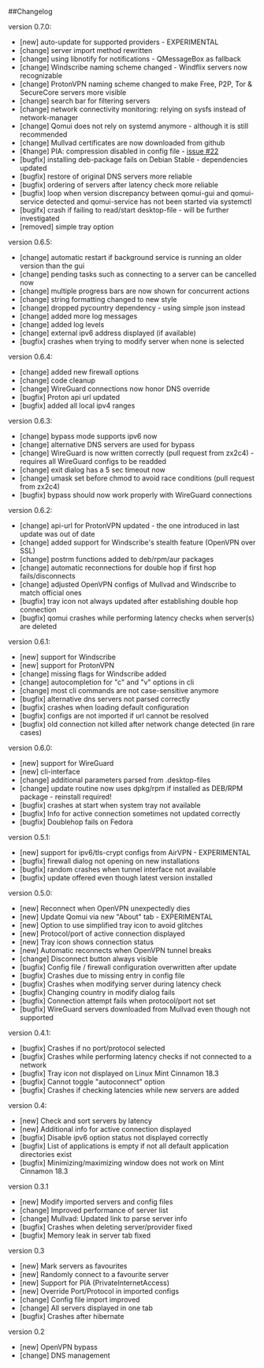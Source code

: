 ##Changelog

version 0.7.0:
- [new] auto-update for supported providers - EXPERIMENTAL
- [change] server import method rewritten
- [change] using libnotify for notifications - QMessageBox as fallback
- [change] Windscribe naming scheme changed - Windflix servers now recognizable
- [change] ProtonVPN naming scheme changed to make Free, P2P, Tor & SecureCore servers more visible
- [change] search bar for filtering servers
- [change] network connectivity monitoring: relying on sysfs instead of network-manager
- [change] Qomui does not rely on systemd anymore - although it is still recommended
- [change] Mullvad certificates are now downloaded from github 
- [¢hange] PIA: compression disabled in config file - [issue #22](https://github.com/corrad1nho/qomui/issues/22) 
- [bugfix] installing deb-package fails on Debian Stable - dependencies updated
- [bugfix] restore of original DNS servers more reliable 
- [bugfix] ordering of servers after latency check more reliable
- [bugfix] loop when version discrepancy between qomui-gui and qomui-service detected and qomui-service has not been started via systemctl
- [bugifx] crash if failing to read/start desktop-file - will be further investigated
- [removed] simple tray option 

version 0.6.5:
- [change] automatic restart if background service is running an older version than the gui
- [change] pending tasks such as connecting to a server can be cancelled now
- [change] multiple progress bars are now shown for concurrent actions
- [change] string formatting changed to new style
- [change] dropped pycountry dependency - using simple json instead
- [change] added more log messages
- [change] added log levels
- [change] external ipv6 address displayed (if available)
- [bugfix] crashes when trying to modify server when none is selected

version 0.6.4:
- [change] added new firewall options
- [change] code cleanup
- [change] WireGuard connections now honor DNS override
- [bugfix] Proton api url updated
- [bugfix] added all local ipv4 ranges 

version 0.6.3:
- [change] bypass mode supports ipv6 now
- [change] alternative DNS servers are used for bypass
- [change] WireGuard is now written correctly (pull request from zx2c4) - requires all WireGuard configs to be readded
- [change] exit dialog has a 5 sec timeout now
- [change] umask set before chmod to avoid race conditions (pull request from zx2c4)
- [bugfix] bypass should now work properly with WireGuard connections

version 0.6.2:
- [change] api-url for ProtonVPN updated - the one introduced in last update was out of date
- [change] added support for Windscribe's stealth feature (OpenVPN over SSL)
- [change] postrm functions added to deb/rpm/aur packages 
- [change] automatic reconnections for double hop if first hop fails/disconnects
- [change] adjusted OpenVPN configs of Mullvad and Windscribe to match official ones
- [bugfix] tray icon not always updated after establishing double hop connection 
- [bugfix] qomui crashes while performing latency checks when server(s) are deleted

version 0.6.1:
- [new] support for Windscribe
- [new] support for ProtonVPN
- [change] missing flags for Windscribe added
- [change] autocompletion for "c" and "v" options in cli
- [change] most cli commands are not case-sensitive anymore
- [bugfix] alternative dns servers not parsed correctly
- [bugfix] crashes when loading default configuration
- [bugfix] configs are not imported if url cannot be resolved
- [bugfix] old connection not killed after network change detected (in rare cases)

version 0.6.0:
- [new] support for WireGuard
- [new] cli-interface
- [change] additional parameters parsed from .desktop-files
- [change] update routine now uses dpkg/rpm if installed as DEB/RPM package - reinstall required!
- [bugfix] crashes at start when system tray not available
- [bugfix] Info for active connection sometimes not updated correctly 
- [bugfix] Doublehop fails on Fedora

version 0.5.1:
- [new] support for ipv6/tls-crypt configs from AirVPN - EXPERIMENTAL
- [bugfix] firewall dialog not opening on new installations
- [bugfix] random crashes when tunnel interface not available
- [bugfix] update offered even though latest version installed

version 0.5.0:
- [new] Reconnect when OpenVPN unexpectedly dies
- [new] Update Qomui via new "About" tab - EXPERIMENTAL
- [new] Option to use simplified tray icon to avoid glitches
- [new] Protocol/port of active connection displayed
- [new] Tray icon shows connection status 
- [new] Automatic reconnects when OpenVPN tunnel breaks
- [change] Disconnect button always visible
- [bugfix] Config file / firewall configuration overwritten after update
- [bugfix] Crashes due to missing entry in config file
- [bugfix] Crashes when modifying server during latency check
- [bugfix] Changing country in modify dialog fails
- [bugfix] Connection attempt fails when protocol/port not set
- [bugfix] WireGuard servers downloaded from Mullvad even though not supported

version 0.4.1:
- [bugfix] Crashes if no port/protocol selected
- [bugfix] Crashes while performing latency checks if not connected to a network
- [bugfix] Tray icon not displayed on Linux Mint Cinnamon 18.3
- [bugfix] Cannot toggle "autoconnect" option
- [bugfix] Crashes if checking latencies while new servers are added

version 0.4:
- [new] Check and sort servers by latency
- [new] Additional info for active connection displayed 
- [bugfix] Disable ipv6 option status not displayed correctly
- [bugfix] List of applications is empty if not all default application directories exist
- [bugfix] Minimizing/maximizing window does not work on Mint Cinnamon 18.3

version 0.3.1
- [new] Modify imported servers and config files
- [change] Improved performance of server list
- [change] Mullvad: Updated link to parse server info
- [bugfix] Crashes when deleting server/provider fixed
- [bugfix] Memory leak in server tab fixed

version 0.3
- [new] Mark servers as favourites
- [new] Randomly connect to a favourite server
- [new] Support for PIA (PrivateInternetAccess)
- [new] Override Port/Protocol in imported configs
- [change] Config file import improved
- [change] All servers displayed in one tab
- [bugfix] Crashes after hibernate

version 0.2
- [new] OpenVPN bypass
- [change] DNS management
